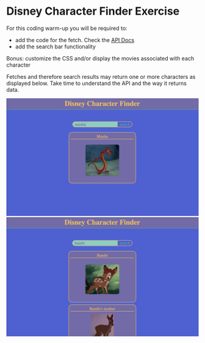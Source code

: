 # Disney Character Finder Exercise

For this coding warm-up you will be required to:
- add the code for the fetch. Check the [API Docs](https://disneyapi.dev/docs/)
- add the search bar functionality

Bonus: customize the CSS and/or display the movies associated with each character

Fetches and therefore search results may return one or more characters as displayed below. Take time to understand the API and the way it returns data.

![Alt mushu](./src/assets/mushu.png)
![Alt bambi](./src/assets/bambi.png)
